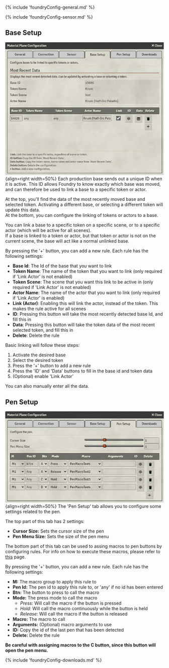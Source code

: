 {% include 'foundryConfig-general.md' %}

{% include 'foundryConfig-sensor.md' %}

## Base Setup
![Screenshot](../../img/foundry/Foundry_Module_Base.png){align=right width=50%}
Each production base sends out a unique ID when it is active. This ID allows Foundry to know exactly which base was moved, and can therefore be used to link a base to a specific token or actor. 

At the top, you'll find the data of the most recently moved base and selected token. Activating a different base, or selecting a different token will update this data.<br>
At the bottom, you can configure the linking of tokens or actors to a base.

You can link a base to a specific token on a specific scene, or to a specific actor (which will be active for all scenes).<br>
If a base is linked to a token or actor, but that token or actor is not on the current scene, the base will act like a normal unlinked base.

By pressing the '+' button, you can add a new rule. Each rule has the following settings:

* <b>Base Id</b>: The Id of the base that you want to link<br>
* <b>Token Name</b>: The name of the token that you want to link (only required if 'Link Actor' is not enabled)<br>
* <b>Token Scene</b>: The scene that you want this link to be active in (only required if 'Link Actor' is not enabled)<br>
* <b>Actor Name</b>: The name of the actor that you want to link (only required if 'Link Actor' is enabled)<br>
* <b>Link (Actor)</b>: Enabling this will link the actor, instead of the token. This makes the rule active for all scenes<br>
* <b>ID</b>: Pressing this button will take the most recently detected base Id, and fill this in<br>
* <b>Data</b>: Pressing this button will take the token data of the most recent selected token, and fill this in<br>
* <b>Delete</b>: Delete the rule<br>

Basic linking will follow these steps:

1. Activate the desired base
2. Select the desired token
3. Press the '+' button to add a new rule
4. Press the 'ID' and 'Data' buttons to fill in the base id and token data
5. (Optional) enable 'Link Actor'

You can also manually enter all the data.

## Pen Setup
![Screenshot](../../img/foundry/Foundry_Module_Pen.png){align=right width=50%}
The 'Pen Setup' tab allows you to configure some settings related to the pen.

The top part of this tab has 2 settings:

* <b>Cursor Size:</b> Sets the cursor size of the pen
* <b>Pen Menu Size:</b> Sets the size of the pen menu

The bottom part of this tab can be used to assing macros to pen buttons by configuring rules. For info on how to execute these macros, please refer to [this](../Usage/pen.md#macros) page.

By pressing the '+' button, you can add a new rule. Each rule has the following settings:

* <b>M:</b> The macro group to apply this rule to
* <b>Pen Id:</b> The pen id to apply this rule to, or 'any' if no id has been entered
* <b>Btn:</b> The button to press to call the macro
* <b>Mode:</b> The press mode to call the macro
    * <i>Press:</i> Will call the macro if the button is pressed
    * <i>Hold:</i> Will call the macro continuously while the button is held
    * <i>Release:</i> Will call the macro if the button is released
* <b>Macro:</b> The macro to call
* <b>Arguments:</b> (Optional) macro arguments to use
* <b>ID:</b> Copy the id of the last pen that has been detected
* <b>Delete:</b> Delete the rule

<b>Be careful with assigning macros to the C button, since this button will open the pen menu.</b>

{% include 'foundryConfig-downloads.md' %}